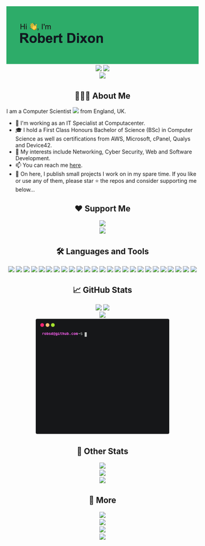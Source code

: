 
<div align="center">
	<div><img src="images/header.png"></div>
	<a href="https://linkedin.com/in/robstewartdixon"><img src="https://img.shields.io/badge/LinkedIn-0077B5?style=for-the-badge&logo=linkedin&logoColor=white"></a>
	<a href="https://discord.com/users/172462402078507008"><img src="https://img.shields.io/badge/Discord-7289DA?style=for-the-badge&logo=discord&logoColor=white"></a>
	<div><img src="https://komarev.com/ghpvc/?username=robsd"></div>
</div>


<h2 align="center">👨🏻‍💻 About Me</h2>

I am a Computer Scientist <img src="https://media.giphy.com/media/WUlplcMpOCEmTGBtBW/giphy.gif" width="30"> from England, UK.

- 💼 I'm working as an IT Specialist at Computacenter.
- 🎓 I hold a First Class Honours Bachelor of Science (BSc) in Computer Science as well as certifications from AWS, Microsoft, cPanel, Qualys and Device42.
- 🔭 My interests include Networking, Cyber Security, Web and Software Development.
- 📫 You can reach me <a href="https://robsd.github.io">here</a>.
- 🐙 On here, I publish small projects I work on in my spare time. If you like or use any of them, please star ⭐ the repos and consider supporting me below...


<div align="center">
	<h2>❤️ Support Me</h2>
	<div><a href="https://buymeacoffee.com/robsd"><img src="https://cdn.buymeacoffee.com/buttons/v2/default-yellow.png" width="200"></a></div>
	<div><a href="https://ko-fi.com/robsd"><img src="https://ko-fi.com/img/githubbutton_sm.svg"></a></div>
</div>


<div align="center">
	<h2>🛠 Languages and Tools</h2>
	<img src="https://img.shields.io/badge/html5-%23E34F26.svg?style=for-the-badge&logo=html5&logoColor=white">
	<img src="https://img.shields.io/badge/css3-%231572B6.svg?style=for-the-badge&logo=css3&logoColor=white">
	<img src="https://img.shields.io/badge/javascript-%23323330.svg?style=for-the-badge&logo=javascript&logoColor=%23F7DF1E">
	<img src="https://img.shields.io/badge/bootstrap-%23563D7C.svg?style=for-the-badge&logo=bootstrap&logoColor=white">
	<img src="https://img.shields.io/badge/jquery-%230769AD.svg?style=for-the-badge&logo=jquery&logoColor=white">
	<img src="https://img.shields.io/badge/php-%23777BB4.svg?style=for-the-badge&logo=php&logoColor=white">
	<img src="https://img.shields.io/badge/mysql-%2300f.svg?style=for-the-badge&logo=mysql&logoColor=white">
	<img src="https://img.shields.io/badge/WordPress-%23117AC9.svg?style=for-the-badge&logo=WordPress&logoColor=white">
	<img src="https://img.shields.io/badge/python-3670A0?style=for-the-badge&logo=python&logoColor=ffdd54">
	<img src="https://img.shields.io/badge/AWS-%23FF9900.svg?style=for-the-badge&logo=amazon-aws&logoColor=white">
	<img src="https://img.shields.io/badge/azure-%230072C6.svg?style=for-the-badge&logo=microsoftazure&logoColor=white">
	<img src="https://img.shields.io/badge/Cloudflare-F38020?style=for-the-badge&logo=Cloudflare&logoColor=white">
	<img src="https://img.shields.io/badge/netlify-%23000000.svg?style=for-the-badge&logo=netlify&logoColor=#00C7B7">
	<img src="https://img.shields.io/badge/vercel-%23000000.svg?style=for-the-badge&logo=vercel&logoColor=white">
	<img src="https://img.shields.io/badge/Replit-DD1200?style=for-the-badge&logo=Replit&logoColor=white">
	<img src="https://img.shields.io/badge/Visual%20Studio%20Code-0078d7.svg?style=for-the-badge&logo=visual-studio-code&logoColor=white">
	<img src="https://img.shields.io/badge/github-%23121011.svg?style=for-the-badge&logo=github&logoColor=white">
	<img src="https://img.shields.io/badge/markdown-%23000000.svg?style=for-the-badge&logo=markdown&logoColor=white">
	<img src="https://img.shields.io/badge/Notion-%23000000.svg?style=for-the-badge&logo=notion&logoColor=white">
	<img src="https://img.shields.io/badge/Windows-0078D6?style=for-the-badge&logo=windows&logoColor=white">
	<img src="https://img.shields.io/badge/mac%20os-000000?style=for-the-badge&logo=macos&logoColor=F0F0F0">
	<img src="https://img.shields.io/badge/Android-3DDC84?style=for-the-badge&logo=android&logoColor=white">
	<img src="https://img.shields.io/badge/Linux-FCC624?style=for-the-badge&logo=linux&logoColor=black">
	<img src="https://img.shields.io/badge/-RaspberryPi-C51A4A?style=for-the-badge&logo=Raspberry-Pi">
	<img src="https://img.shields.io/badge/ansible-%231A1918.svg?style=for-the-badge&logo=ansible&logoColor=white">
</div>


<div align="center">
	<h2>📈 GitHub Stats</h2>
	<img src="https://github-readme-streak-stats.herokuapp.com?user=robsd&theme=dark">
	<img src="https://github-readme-stats.vercel.app/api?username=robsd&show_icons=true&theme=dark">
	<div><img src="https://github-readme-stats.vercel.app/api/top-langs?username=robsd&show_icons=true&locale=en&layout=compact&theme=dark"></div>
	<div><img src="images/github_stats.svg" width="350"></div>
</div>


<div align="center">
	<h2>🧐 Other Stats</h2>
	<div><img src="https://spotify-github-profile.vercel.app/api/view?uid=robstewartdixon&cover_image=true&theme=default&show_offline=true&background_color=000000&interchange=true&bar_color=53b14f&bar_color_cover=true"></div>
	<div><img src="https://spotify-recently-played-readme.vercel.app/api?user=robstewartdixon"></div>
	<div><img src="https://tryhackme-badges.s3.amazonaws.com/robsd.png"></div>
</div>


<div align="center">
	<h2>💫 More</h2>
	<div><img src="https://readme-jokes.vercel.app/api"></div>
	<div><img src="https://quotes-github-readme.vercel.app/api?type=horizontal&theme=radical"></div>
	<div><img src="https://randommeme-five.vercel.app" width="350"></div>
	<div><img src="https://capsule-render.vercel.app/api?type=waving&height=100&section=footer&color=2DAC69"></div>
</div>
